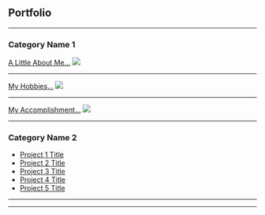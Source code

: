 ## Portfolio

---

### Category Name 1 

[A Little About Me...](/sample_page)
<img src="images/dummy_thumbnail.jpg?raw=true"/>

---
[My Hobbies...](/pdf/sample_presentation.pdf)
<img src="images/dummy_thumbnail.jpg?raw=true"/>

---
[My Accomplishment...](http://example.com/)
<img src="images/dummy_thumbnail.jpg?raw=true"/>

---

### Category Name 2

- [Project 1 Title](http://example.com/)
- [Project 2 Title](http://example.com/)
- [Project 3 Title](http://example.com/)
- [Project 4 Title](http://example.com/)
- [Project 5 Title](http://example.com/)

---




---
